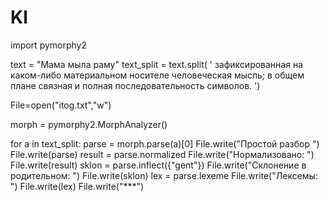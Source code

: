 # Kl
import pymorphy2 


text = "Мама мыла раму" 
text_split = text.split( 
' зафиксированная на каком-либо материальном носителе человеческая мысль; в общем плане связная и полная последовательность символов. ') 

File=open("itog.txt","w") 

morph = pymorphy2.MorphAnalyzer() 

for a in text_split: 
parse = morph.parse(a)[0] 
File.write("Простой разбор ") 
File.write(parse) 
result = parse.normalized 
File.write("Нормализовано: ") 
File.write(result) 
sklon = parse.inflect({"gent"}) 
File.write("Склонение в родительном: ") 
File.write(sklon) 
lex = parse.lexeme 
File.write("Лексемы: ") 
File.write(lex) 
File.write("***")
